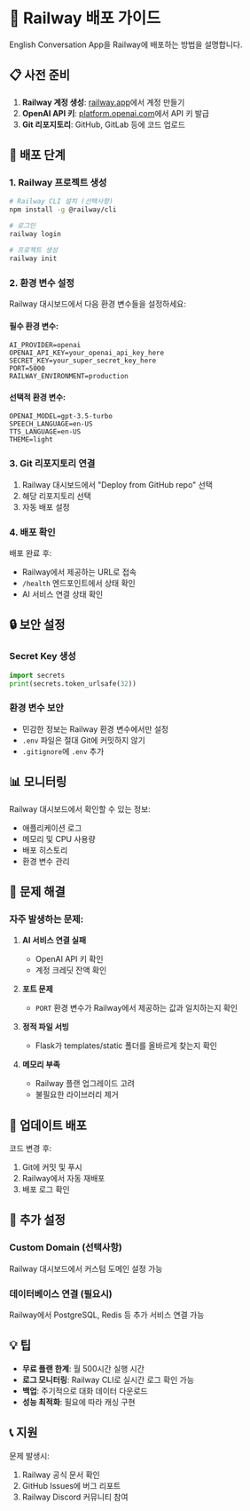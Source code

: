 # 🚀 Railway 배포 가이드

English Conversation App을 Railway에 배포하는 방법을 설명합니다.

## 📋 사전 준비

1. **Railway 계정 생성**: [railway.app](https://railway.app)에서 계정 만들기
2. **OpenAI API 키**: [platform.openai.com](https://platform.openai.com)에서 API 키 발급
3. **Git 리포지토리**: GitHub, GitLab 등에 코드 업로드

## 🔧 배포 단계

### 1. Railway 프로젝트 생성

```bash
# Railway CLI 설치 (선택사항)
npm install -g @railway/cli

# 로그인
railway login

# 프로젝트 생성
railway init
```

### 2. 환경 변수 설정

Railway 대시보드에서 다음 환경 변수들을 설정하세요:

#### **필수 환경 변수:**
```env
AI_PROVIDER=openai
OPENAI_API_KEY=your_openai_api_key_here
SECRET_KEY=your_super_secret_key_here
PORT=5000
RAILWAY_ENVIRONMENT=production
```

#### **선택적 환경 변수:**
```env
OPENAI_MODEL=gpt-3.5-turbo
SPEECH_LANGUAGE=en-US
TTS_LANGUAGE=en-US
THEME=light
```

### 3. Git 리포지토리 연결

1. Railway 대시보드에서 "Deploy from GitHub repo" 선택
2. 해당 리포지토리 선택
3. 자동 배포 설정

### 4. 배포 확인

배포 완료 후:
- Railway에서 제공하는 URL로 접속
- `/health` 엔드포인트에서 상태 확인
- AI 서비스 연결 상태 확인

## 🔒 보안 설정

### Secret Key 생성
```python
import secrets
print(secrets.token_urlsafe(32))
```

### 환경 변수 보안
- 민감한 정보는 Railway 환경 변수에서만 설정
- `.env` 파일은 절대 Git에 커밋하지 않기
- `.gitignore`에 `.env` 추가

## 📊 모니터링

Railway 대시보드에서 확인할 수 있는 정보:
- 애플리케이션 로그
- 메모리 및 CPU 사용량
- 배포 히스토리
- 환경 변수 관리

## 🚨 문제 해결

### 자주 발생하는 문제:

1. **AI 서비스 연결 실패**
   - OpenAI API 키 확인
   - 계정 크레딧 잔액 확인

2. **포트 문제**
   - `PORT` 환경 변수가 Railway에서 제공하는 값과 일치하는지 확인

3. **정적 파일 서빙**
   - Flask가 templates/static 폴더를 올바르게 찾는지 확인

4. **메모리 부족**
   - Railway 플랜 업그레이드 고려
   - 불필요한 라이브러리 제거

## 🔄 업데이트 배포

코드 변경 후:
1. Git에 커밋 및 푸시
2. Railway에서 자동 재배포
3. 배포 로그 확인

## 📝 추가 설정

### Custom Domain (선택사항)
Railway 대시보드에서 커스텀 도메인 설정 가능

### 데이터베이스 연결 (필요시)
Railway에서 PostgreSQL, Redis 등 추가 서비스 연결 가능

## 💡 팁

- **무료 플랜 한계**: 월 500시간 실행 시간
- **로그 모니터링**: Railway CLI로 실시간 로그 확인 가능
- **백업**: 주기적으로 대화 데이터 다운로드
- **성능 최적화**: 필요에 따라 캐싱 구현

## 📞 지원

문제 발생시:
1. Railway 공식 문서 확인
2. GitHub Issues에 버그 리포트
3. Railway Discord 커뮤니티 참여